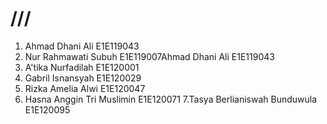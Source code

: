 # ///
1. Ahmad Dhani Ali E1E119043
2. Nur Rahmawati Subuh E1E119007Ahmad Dhani Ali E1E119043
3. A'tika Nurfadilah E1E120001
4. Gabril Isnansyah E1E120029
5. Rizka Amelia Alwi E1E120047
6. Hasna Anggin Tri Muslimin E1E120071
7.Tasya Berlianiswah Bunduwula E1E120095
